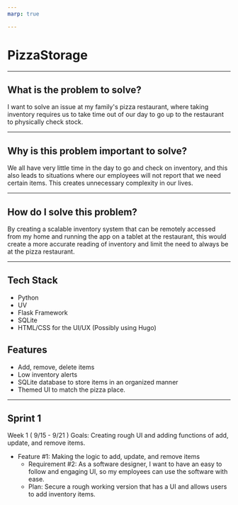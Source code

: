 ```yaml
---
marp: true

---
```


# PizzaStorage #

***
## What is the problem to solve? ##
I want to solve an issue at my family's pizza restaurant, where taking inventory requires us to take time out of our day to go up to the restaurant to physically check stock.

***

## Why is this problem important to solve? ##
We all have very little time in the day to go and check on inventory, and this also leads to situations where our employees will not report that we need certain items. This creates unnecessary complexity in our lives.

***

## How do I solve this problem? ##
By creating a scalable inventory system that can be remotely accessed from my home and running the app on a tablet at the restaurant, this would create a more accurate reading of inventory and limit the need to always be at the pizza restaurant.

***

## Tech Stack ##
- Python
- UV
- Flask Framework
- SQLite
- HTML/CSS for the UI/UX (Possibly using Hugo)
  
## Features ##
- Add, remove, delete items
- Low inventory alerts
- SQLite database to store items in an organized manner
- Themed UI to match the pizza place.

***

## Sprint 1 ##
Week 1 ( 9/15 - 9/21 )
Goals: Creating rough UI and adding functions of add, update, and remove items.
- Feature #1: Making the logic to add, update, and remove items
  - Requirement #2: As a software designer, I want to have an easy to follow and engaging UI, so my employees can use the software with ease.
  - Plan:  Secure a rough working version that has a UI and allows users to add inventory items.

